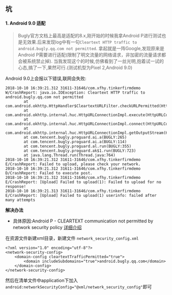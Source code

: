 
## 坑

#### 1. Android 9.0 适配

> Bugly官方文档上最高是适配的8.x,刚开始的时候我拿Android P进行测试也是无效果.后来发现log中有一句`Cleartext HTTP traffic to android.bugly.qq.com not permitted`. 拿起就是一阵Google,发现原来是Android P需要进行适配(限制了明文流量的网络请求，非加密的流量请求都会被系统禁止掉).  当我发现这个的时候,仿佛看到了一丝光明,抱着试一试的心态,搞了一下,果然可行.(测试机型为Pixel 2,Android 9.0)

Android 9.0上会报以下错误,联网会失败:
```
2018-10-10 16:39:21.312 31611-31646/com.xfhy.tinkerfirmdemo W/CrashReport: java.io.IOException: Cleartext HTTP traffic to android.bugly.qq.com not permitted
        at com.android.okhttp.HttpHandler$CleartextURLFilter.checkURLPermitted(HttpHandler.java:115)
        at com.android.okhttp.internal.huc.HttpURLConnectionImpl.execute(HttpURLConnectionImpl.java:458)
        at com.android.okhttp.internal.huc.HttpURLConnectionImpl.connect(HttpURLConnectionImpl.java:127)
        at com.android.okhttp.internal.huc.HttpURLConnectionImpl.getOutputStream(HttpURLConnectionImpl.java:258)
        at com.tencent.bugly.proguard.ai.a(BUGLY:265)
        at com.tencent.bugly.proguard.ai.a(BUGLY:114)
        at com.tencent.bugly.proguard.al.run(BUGLY:355)
        at com.tencent.bugly.proguard.ak$1.run(BUGLY:723)
        at java.lang.Thread.run(Thread.java:764)
2018-10-10 16:39:21.312 31611-31646/com.xfhy.tinkerfirmdemo E/CrashReport: Failed to upload, please check your network.
2018-10-10 16:39:21.312 31611-31646/com.xfhy.tinkerfirmdemo D/CrashReport: Failed to execute post.
2018-10-10 16:39:21.312 31611-31646/com.xfhy.tinkerfirmdemo E/CrashReport: [Upload] Failed to upload(1): Failed to upload for no response!
2018-10-10 16:39:21.313 31611-31646/com.xfhy.tinkerfirmdemo E/CrashReport: [Upload] Failed to upload(1) userinfo: failed after many attempts
```

**解决办法**

- 具体原因:Android P - CLEARTEXT communication not permitted by network security policy  [详细介绍](http://www.douevencode.com/articles/2018-07/cleartext-communication-not-permitted/)

在资源文件新建xml目录，新建文件
`network_security_config.xml`
```
<?xml version="1.0" encoding="utf-8"?>
<network-security-config>
    <domain-config cleartextTrafficPermitted="true">
        <domain includeSubdomains="true">android.bugly.qq.com</domain>
    </domain-config>
</network-security-config>
```

然后在清单文件中application下加入`android:networkSecurityConfig="@xml/network_security_config"`即可